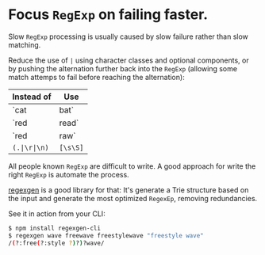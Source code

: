 # Focus `RegExp` on failing faster.

Slow `RegExp` processing is usually caused by slow failure rather than slow matching.

Reduce the use of `|` using character classes and optional components, or by pushing the alternation further back into the `RegExp` (allowing some match attemps to fail before reaching the alternation):

| Instead of | Use            |
|------------|----------------|
| `cat|bat`  | `[cb]at`       |
| `red|read` | `rea?d`        |
| `red|raw`  | `r(?:ed|aw)`   |
| `(.\|\r\|\n)`| `[\s\S]`     |

All people known `RegExp` are difficult to write. A good approach for write the right `RegExp` is automate the process.

[regexgen](https://github.com/devongovett/regexgen#regexgen) is a good library for that: It's generate a Trie structure based on the input and generate the most optimized `RegexEp`, removing redundancies.

See it in action from your CLI:

```bash
$ npm install regexgen-cli
$ regexgen wave freewave freestylewave "freestyle wave"
/(?:free(?:style ?)?)?wave/
```
